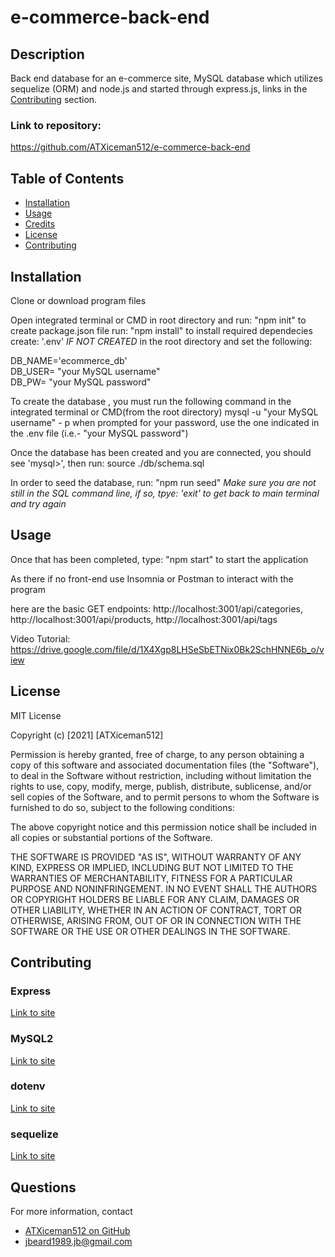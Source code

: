 # e-commerce-back-end

## Description

Back end database for an e-commerce site, MySQL database which utilizes sequelize (ORM) and node.js and started through express.js, links in the [Contributing](#Contributing) section.

### Link to repository:

https://github.com/ATXiceman512/e-commerce-back-end

## Table of Contents

- [Installation](#installation)
- [Usage](#usage)
- [Credits](#credits)
- [License](#license)
- [Contributing](#Contributing)

## Installation

Clone or download program files

Open integrated terminal or CMD in root directory and 
run: "npm init" to create package.json file
run: "npm install" to install required dependecies
create: '.env' *IF NOT CREATED* in the root directory and set the following:

DB_NAME='ecommerce_db'  
DB_USER= "your MySQL username"  
DB_PW= "your MySQL password" 

To create the database , you must run the following command in the integrated terminal or CMD(from the root directory)
mysql -u "your MySQL username" - p
when prompted for your password, use the one indicated in the .env file (i.e.- "your MySQL password")

Once the database has been created and you are connected, you should see 'mysql>', then run: source ./db/schema.sql

In order to seed the database, run: "npm run seed" *Make sure you are not still in the SQL command line, if so, tpye: 'exit' to get back to main terminal and try again*

## Usage

Once that has been completed, type: "npm start" to start the application

As there if no front-end use Insomnia or Postman to interact with the program

here are the basic GET endpoints:
http://localhost:3001/api/categories,
http://localhost:3001/api/products,
http://localhost:3001/api/tags

Video Tutorial: https://drive.google.com/file/d/1X4Xgp8LHSeSbETNix0Bk2SchHNNE6b_o/view

## License

MIT License

Copyright (c) [2021] [ATXiceman512]

Permission is hereby granted, free of charge, to any person obtaining a copy
of this software and associated documentation files (the "Software"), to deal
in the Software without restriction, including without limitation the rights
to use, copy, modify, merge, publish, distribute, sublicense, and/or sell
copies of the Software, and to permit persons to whom the Software is
furnished to do so, subject to the following conditions:

The above copyright notice and this permission notice shall be included in all
copies or substantial portions of the Software.

THE SOFTWARE IS PROVIDED "AS IS", WITHOUT WARRANTY OF ANY KIND, EXPRESS OR
IMPLIED, INCLUDING BUT NOT LIMITED TO THE WARRANTIES OF MERCHANTABILITY,
FITNESS FOR A PARTICULAR PURPOSE AND NONINFRINGEMENT. IN NO EVENT SHALL THE
AUTHORS OR COPYRIGHT HOLDERS BE LIABLE FOR ANY CLAIM, DAMAGES OR OTHER
LIABILITY, WHETHER IN AN ACTION OF CONTRACT, TORT OR OTHERWISE, ARISING FROM,
OUT OF OR IN CONNECTION WITH THE SOFTWARE OR THE USE OR OTHER DEALINGS IN THE
SOFTWARE.

## Contributing

### Express
[Link to site](https://www.npmjs.com/package/express)

### MySQL2
[Link to site](https://www.npmjs.com/package/mysql2)

### dotenv
[Link to site](https://www.npmjs.com/package/dotenv)

### sequelize
[Link to site](https://www.npmjs.com/package/sequelize)

  ## Questions
  For more information, contact  
  * [ATXiceman512 on GitHub](https://github.com/ATXiceman512)  
  * [jbeard1989.jb@gmail.com](mailto:jbeard1989.jb@gmail.com)


